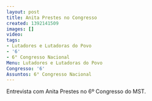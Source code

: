 ```yaml
---
layout: post
title: Anita Prestes no Congresso
created: 1392141509
images: []
video: 
tags:
- Lutadores e Lutadoras do Povo
- '6'
- 6° Congresso Nacional
Menu: Lutadores e Lutadoras do Povo
Congresso: '6'
Assuntos: 6° Congresso Nacional
---
```



Entrevista com Anita Prestes no 6º Congresso do MST. 

 
